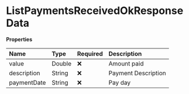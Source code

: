 # ListPaymentsReceivedOkResponseData

**Properties**

| Name        | Type   | Required | Description         |
| :---------- | :----- | :------- | :------------------ |
| value       | Double | ❌       | Amount paid         |
| description | String | ❌       | Payment Description |
| paymentDate | String | ❌       | Pay day             |

<!-- This file was generated by liblab | https://liblab.com/ -->
